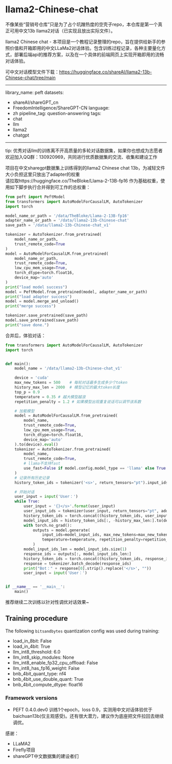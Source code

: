 # llama2-Chinese-chat
不像某些“营销号仓库”只是为了占个坑蹭热度的空壳子repo，本仓库是第一个真正可用中文13b llama2对话（已实现且放出实际文件）。

llama2 Chinese chat - 本项目是一个教程记录整理的repo，旨在提供给新手的参照价值和开箱即用的中文LLaMa2对话体验。包含训练过程记录，各种主要量化方式，部署后端api的推荐方案，以及在一个具体的前端网页上实现开箱即用的流畅对话体验。

可中文对话模型文件下载：https://huggingface.co/shareAI/llama2-13b-Chinese-chat/tree/main

---
library_name: peft
datasets:
- shareAI/shareGPT_cn
- FreedomIntelligence/ShareGPT-CN
language:
- zh
pipeline_tag: question-answering
tags:
- chat
- llm
- llama2
- chatgpt
---
tip: 优秀对话llm的训练离不开高质量的多轮对话数据集，如果你也想成为志愿者  
欢迎加入QQ群：130920969，共同进行优质数据集的交流、收集和建设工作  

项目在中文sharegpt数据集上训练得到的llama2 Chinese chat 13b，为减轻文件大小负担这里只放出了adapter的权重  
请拉取https://huggingface.co/TheBloke/Llama-2-13B-fp16 作为基础权重，使用如下脚步执行合并得到可工作的总权重：  

```python
from peft import PeftModel
from transformers import AutoModelForCausalLM, AutoTokenizer
import torch

model_name_or_path = '/data/TheBloke/Llama-2-13B-fp16'
adapter_name_or_path = '/data/llama2-13b-Chinese-chat'
save_path = '/data/llama2-13b-Chinese-chat_v1'

tokenizer = AutoTokenizer.from_pretrained(
    model_name_or_path,
    trust_remote_code=True
)
model = AutoModelForCausalLM.from_pretrained(
    model_name_or_path,
    trust_remote_code=True,
    low_cpu_mem_usage=True,
    torch_dtype=torch.float16,
    device_map='auto'
)
print("load model success")
model = PeftModel.from_pretrained(model, adapter_name_or_path)
print("load adapter success")
model = model.merge_and_unload()
print("merge success")

tokenizer.save_pretrained(save_path)
model.save_pretrained(save_path)
print("save done.")
```
合并后，体验对话：
```python
from transformers import AutoModelForCausalLM, AutoTokenizer
import torch


def main():
    model_name = '/data/llama2-13b-Chinese-chat_v1'

    device = 'cuda'
    max_new_tokens = 500    # 每轮对话最多生成多少个token
    history_max_len = 2000  # 模型记忆的最大token长度
    top_p = 0.9
    temperature = 0.35 # 越大模型越浪
    repetition_penalty = 1.2 # 如果模型出现重复说话可以调节该系数

    # 加载模型
    model = AutoModelForCausalLM.from_pretrained(
        model_name,
        trust_remote_code=True,
        low_cpu_mem_usage=True,
        torch_dtype=torch.float16,
        device_map='auto'
    ).to(device).eval()
    tokenizer = AutoTokenizer.from_pretrained(
        model_name,
        trust_remote_code=True,
        # llama不支持fast
        use_fast=False if model.config.model_type == 'llama' else True
    )
    # 记录所有历史记录
    history_token_ids = tokenizer('<s>', return_tensors="pt").input_ids

    # 开始对话
    user_input = input('User：')
    while True:
        user_input = '{}</s>'.format(user_input)
        user_input_ids = tokenizer(user_input, return_tensors="pt", add_special_tokens=False).input_ids
        history_token_ids = torch.concat((history_token_ids, user_input_ids), dim=1)
        model_input_ids = history_token_ids[:, -history_max_len:].to(device)
        with torch.no_grad():
            outputs = model.generate(
                input_ids=model_input_ids, max_new_tokens=max_new_tokens, do_sample=True, top_p=top_p,
                temperature=temperature, repetition_penalty=repetition_penalty, eos_token_id=tokenizer.eos_token_id
            )
        model_input_ids_len = model_input_ids.size(1)
        response_ids = outputs[:, model_input_ids_len:]
        history_token_ids = torch.concat((history_token_ids, response_ids.cpu()), dim=1)
        response = tokenizer.batch_decode(response_ids)
        print("Bot：" + response[0].strip().replace('</s>', ""))
        user_input = input('User：')


if __name__ == '__main__':
    main()

```
推荐继续二次训练以针对性调优对话效果~ 
## Training procedure


The following `bitsandbytes` quantization config was used during training:
- load_in_8bit: False
- load_in_4bit: True
- llm_int8_threshold: 6.0
- llm_int8_skip_modules: None
- llm_int8_enable_fp32_cpu_offload: False
- llm_int8_has_fp16_weight: False
- bnb_4bit_quant_type: nf4
- bnb_4bit_use_double_quant: True
- bnb_4bit_compute_dtype: float16
### Framework versions


- PEFT 0.4.0.dev0
训练1个epoch，loss 0.9，实测用中文对话体验优于baichuan13b(仅主观感受)。还有很大潜力，建议作为底座把文件拉回去继续调优。

感谢：  
- LLaMA2  
- Firefly项目  
- shareGPT中文数据集的建设者们 
